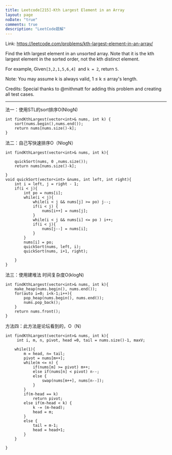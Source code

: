 ```yaml
---
title: Leetcode[215]-Kth Largest Element in an Array
layout: page
noDate: "true"
comments: true
description: "LeetCode题解" 
---
```

<article class="post post-type-normal" itemscope="" itemtype="http://schema.org/Article" style="opacity: 1; transform: translateY(0px);">

Link: https://leetcode.com/problems/kth-largest-element-in-an-array/

Find the kth largest element in an unsorted array. Note that it is the kth largest element in the sorted order, not the kth distinct element.

For example,
Given`[3,2,1,5,6,4] `and `k = 2`, return `5`.

Note: 
You may assume k is always valid, 1 ≤ k ≤ array's length.

Credits:
Special thanks to @mithmatt for adding this problem and creating all test cases.


------

法一：使用STL的sort排序O(NlogN)

```
int findKthLargest(vector<int>& nums, int k) {
    sort(nums.begin(),nums.end());
    return nums[nums.size()-k];
}
```

法二：自己写快速排序O（NlogN）

```
int findKthLargest(vector<int>& nums, int k){
   
	quickSort(nums, 0 ,nums.size());
	return nums[nums.size()-k];
   
}
void quickSort(vector<int> &nums, int left, int right){
    int i = left, j = right - 1;
    if(i < j){
        int po = nums[i];
        while(i < j){
            while(i < j && nums[j] >= po) j--;
            if(i < j) {
                nums[i++] = nums[j];
            }
            while(i < j && nums[i] <= po ) i++;
            if(i < j){
                nums[j--] = nums[i];
            }
        }
        nums[i] = po;
        quickSort(nums, left, i);
        quickSort(nums, i+1, right);
        
    }
}
```

法三：使用建堆法  时间复杂度O(klogN)

```
int findKthLargest(vector<int>& nums, int k){
    make_heap(nums.begin(), nums.end());
    for(auto i=0; i<k-1;i++){
        pop_heap(nums.begin(), nums.end());
        nums.pop_back();
    }
    return nums.front();
}
```

方法四：此方法是论坛看到的，O（N）

```
int findKthLargest(vector<int>& nums, int k){
     int i, m, n, pivot, head =0, tail = nums.size()-1, maxV;

    while(1){
        m = head, n= tail;
        pivot = nums[m++];
        while(m <= n) {
            if(nums[m] >= pivot) m++;
            else if(nums[n] < pivot) n--;
            else {
                swap(nums[m++], nums[n--]);
            }
        }
        if(m-head == k) 
            return pivot;
        else if(m-head < k) {
            k -= (m-head); 
            head = m;  
        }
        else {
            tail = m-1;
            head = head+1;
        }
    }
    
}
```


</article>
